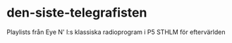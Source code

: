 # den-siste-telegrafisten
Playlists från Eye N' I:s klassiska radioprogram i P5 STHLM för eftervärlden
